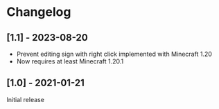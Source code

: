 # Changelog

## [1.1] - 2023-08-20

* Prevent editing sign with right click implemented with Minecraft 1.20
* Now requires at least Minecraft 1.20.1

## [1.0] - 2021-01-21

Initial release